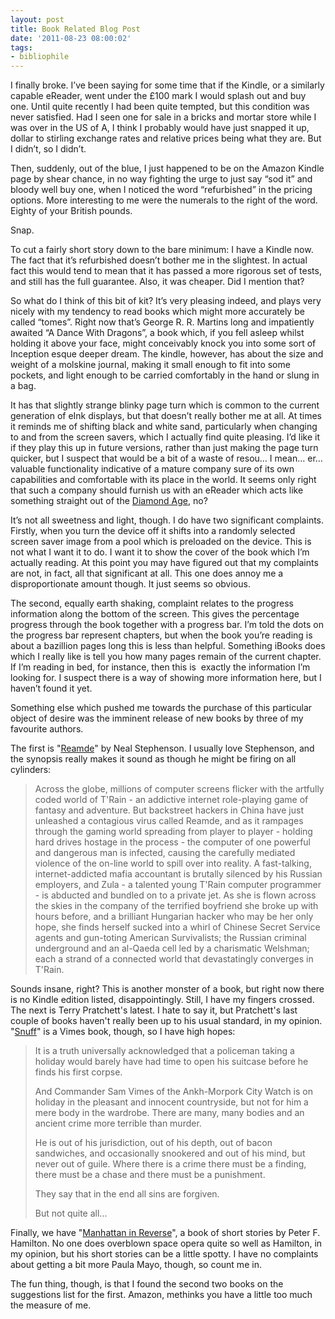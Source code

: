 ```yaml
---
layout: post
title: Book Related Blog Post
date: '2011-08-23 08:00:02'
tags:
- bibliophile
---
```


I finally broke. I’ve been saying for some time that if the Kindle, or a similarly capable eReader, went under the £100 mark I would splash out and buy one. Until quite recently I had been quite tempted, but this condition was never satisfied. Had I seen one for sale in a bricks and mortar store while I was over in the US of A, I think I probably would have just snapped it up, dollar to stirling exchange rates and relative prices being what they are. But I didn’t, so I didn’t.  

Then, suddenly, out of the blue, I just happened to be on the Amazon Kindle page by shear chance, in no way fighting the urge to just say “sod it” and bloody well buy one, when I noticed the word “refurbished” in the pricing options. More interesting to me were the numerals to the right of the word. Eighty of your British pounds.  

<!-- More -->

Snap.  

To cut a fairly short story down to the bare minimum: I have a Kindle now. The fact that it’s refurbished doesn’t bother me in the slightest. In actual fact this would tend to mean that it has passed a more rigorous set of tests, and still has the full guarantee. Also, it was cheaper. Did I mention that?  

So what do I think of this bit of kit? It’s very pleasing indeed, and plays very nicely with my tendency to read books which might more accurately be called “tomes”. Right now that’s George R. R. Martins long and impatiently awaited “A Dance With Dragons”, a book which, if you fell asleep whilst holding it above your face, might conceivably knock you into some sort of Inception esque deeper dream. The kindle, however, has about the size and weight of a molskine journal, making it small enough to fit into some pockets, and light enough to be carried comfortably in the hand or slung in a bag.  

It has that slightly strange blinky page turn which is common to the current generation of eInk displays, but that doesn’t really bother me at all. At times it reminds me of shifting black and white sand, particularly when changing to and from the screen savers, which I actually find quite pleasing. I’d like it if they play this up in future versions, rather than just making the page turn quicker, but I suspect that would be a bit of a waste of resou… I mean… er… valuable functionality indicative of a mature company sure of its own capabilities and comfortable with its place in the world. It seems only right that such a company should furnish us with an eReader which acts like something straight out of the [Diamond Age], no?  

[Diamond Age]: http://www.amazon.co.uk/Diamond-Age-Neal-Stephenson/dp/0241953197/ref=ntt_at_ep_dpt_12?tag=harveyncom-21

It’s not all sweetness and light, though. I do have two significant complaints. Firstly, when you turn the device off it shifts into a randomly selected screen saver image from a pool which is preloaded on the device. This is not what I want it to do. I want it to show the cover of the book which I’m actually reading. At this point you may have figured out that my complaints are not, in fact, all that significant at all. This one does annoy me a disproportionate amount though. It just seems so obvious.  

The second, equally earth shaking, complaint relates to the progress information along the bottom of the screen. This gives the percentage progress through the book together with a progress bar. I’m told the dots on the progress bar represent chapters, but when the book you’re reading is about a bazillion pages long this is less than helpful. Something iBooks does which I really like is tell you how many pages remain of the current chapter. If I’m reading in bed, for instance, then this is  exactly the information I’m looking for. I suspect there is a way of showing more information here, but I haven’t found it yet.  

Something else which pushed me towards the purchase of this particular object of desire was the imminent release of new books by three of my favourite authors.  

The first is "[Reamde]" by Neal Stephenson. I usually love Stephenson, and the synopsis really makes it sound as though he might be firing on all cylinders: 

[Reamde]: http://www.amazon.co.uk/Reamde-Neal-Stephenson/dp/1848874480/ref=sr_1_1?sr=8-1&ie=UTF8&tag=harveyncom-21&qid=1314052707

> Across the globe, millions of computer screens flicker with the artfully coded world of T'Rain - an addictive internet role-playing game of fantasy and adventure. But backstreet hackers in China have just unleashed a contagious virus called Reamde, and as it rampages through the gaming world spreading from player to player - holding hard drives hostage in the process - the computer of one powerful and dangerous man is infected, causing the carefully mediated violence of the on-line world to spill over into reality. A fast-talking, internet-addicted mafia accountant is brutally silenced by his Russian employers, and Zula - a talented young T'Rain computer programmer - is abducted and bundled on to a private jet. As she is flown across the skies in the company of the terrified boyfriend she broke up with hours before, and a brilliant Hungarian hacker who may be her only hope, she finds herself sucked into a whirl of Chinese Secret Service agents and gun-toting American Survivalists; the Russian criminal underground and an al-Qaeda cell led by a charismatic Welshman; each a strand of a connected world that devastatingly converges in T'Rain.
 
 
Sounds insane, right? This is another monster of a book, but right now there is no Kindle edition listed, disappointingly. Still, I have my fingers crossed. The next is Terry Pratchett's latest. I hate to say it, but Pratchett's last couple of books haven't really been up to his usual standard, in my opinion. "[Snuff]" is a Vimes book, though, so I have high hopes: 
 
[Snuff]: http://www.amazon.co.uk/Snuff-Discworld-Sir-Terry-Pratchett/dp/038561926X/ref=pd_sim_b_6?tag=harveyncom-21
 
> It is a truth universally acknowledged that a policeman taking a holiday would barely have had time to open his suitcase before he finds his first corpse.  
>
> And Commander Sam Vimes of the Ankh-Morpork City Watch is on holiday in the pleasant and innocent countryside, but not for him a mere body in the wardrobe. There are many, many bodies and an ancient crime more terrible than murder.  
>
> He is out of his jurisdiction, out of his depth, out of bacon sandwiches, and occasionally snookered and out of his mind, but never out of guile. Where there is a crime there must be a finding, there must be a chase and there must be a punishment.  
>
> They say that in the end all sins are forgiven. 
> 
> But not quite all...


Finally, we have "[Manhattan in Reverse]", a book of short stories by Peter F. Hamilton. No one does overblown space opera quite so well as Hamilton, in my opinion, but his short stories can be a little spotty. I have no complaints about getting a bit more Paula Mayo, though, so count me in.  

The fun thing, though, is that I found the second two books on the suggestions list for the first. Amazon, methinks you have a little too much the measure of me.

[Manhattan in Reverse]: http://www.amazon.co.uk/Manhattan-Reverse-Peter-F-Hamilton/dp/0230750303/ref=pd_sim_b_1?tag=harveyncom-21
